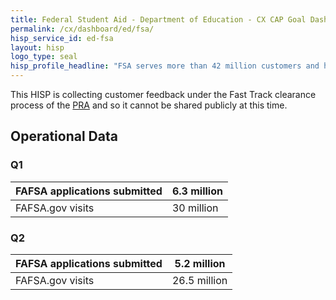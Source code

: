 ```yaml
---
title: Federal Student Aid - Department of Education - CX CAP Goal Dashboard
permalink: /cx/dashboard/ed/fsa/
hisp_service_id: ed-fsa
layout: hisp
logo_type: seal
hisp_profile_headline: "FSA serves more than 42 million customers and has a lending portfolio of more than 1.3 trillion dollars"
---
```

<p>This HISP is collecting customer feedback under the Fast Track clearance process of the <a href="https://digital.gov/resources/paperwork-reduction-act-fast-track-process/">PRA</a> and so it cannot be shared publicly at this time.</p>

<h2 class="cx-section-heading">Operational Data</h2>

### Q1

| FAFSA applications submitted | 6.3 million |
|------------------------------|-------------|
| FAFSA.gov visits             | 30 million  |


### Q2

| FAFSA applications submitted | 5.2 million  |
|------------------------------|--------------|
| FAFSA.gov visits             | 26.5 million |
